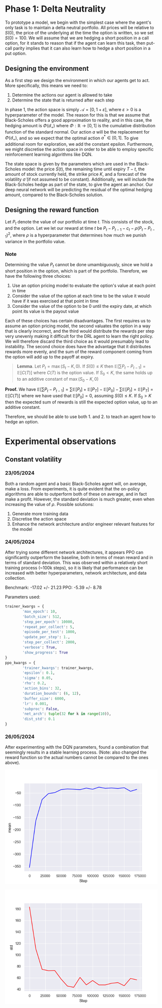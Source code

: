 # Phase 1: Delta Neutrality
To prototype a model, we begin with the simplest case where the agent's only task is to maintain a delta neutral portfolio. All prices will be relative to $S(0)$, the price of the underlying at the time the option is written, so we set $S(0)=100$. We will assume that we are hedging a short position in a call option, for it stands to reason that if the agent can learn this task, then put-call parity implies that it can also learn how to hedge a short position in a put option.
## Designing the environment
As a first step we design the environment in which our agents get to act. More specifically, this means we need to:
1. Determine the actions our agent is allowed to take
2. Determine the state that is returned after each step

In phase 1, the action space is simply $\mathcal{A}=[0,1+\varepsilon]$, where $\varepsilon > 0$ is a hyperparameter of the model. The reason for this is that we assume that Black-Scholes offers a good approximation to reality, and in this case, the hedging amount is $\Phi(d_+)$ where $\Phi:\mathbb{R}\to[0,1]$ is the cumulative distribution function of the standard normal. Our action $a$ will be the replacement for $\Phi(d_+)$, and so we expect that the optimal action $a^*\in[0,1]$. To give additional room for exploration, we add the constant epsilon. Furthermore, we might discretise the action space in order to be able to employ specific reinforcement learning algorithms like DQN.

The state space is given by the parameters which are used in the Black-Scholes model: the price $S(t)$, the remaining time until expiry $T-t$, the amount of stock currently held, the strike price $K$, and a forecast of the volatility $\widetilde{\sigma}$ (if not assumed to be constant). Additionally, we will include the Black-Scholes hedge as part of the state, to give the agent an anchor. Our deep neural network will be predicting the residual of the optimal hedging amount, compared to the Black-Scholes solution.

## Designing the reward function
Let $P_t$ denote the value of our portfolio at time $t$. This consists of the stock, and the option. Let we let our reward at time $t$ be $P_t-P_{t-1}-c_t-\rho(P_t-P_{t-1})^2$, where $\rho$ is a hyperparameter that determines how much we punish variance in the portfolio value.
### Note
Determining the value $P_t$ cannot be done umambiguously, since we hold a short position in the option, which is part of the portfolio. Therefore, we have the following three choices:
1. Use an option pricing model to evaluate the option's value at each point in time
2. Consider the value of the option at each time to be the value it would have if it was exercised at that point in time
3. Consider the value of the option to be $0$ until the expiry date, at which point its value is the payout value

Each of these choices has certain disadvantages. The first requires us to assume an option pricing model, the second valuates the option in a way that is clearly incorrect, and the third would distribute the rewards per step very unevenly making it difficult for the DRL agent to learn the right policy. We will therefore discard the third choice as it would presumably lead to instability. The second choice does have the advantage that it distributes rewards more evenly, and the sum of the reward component coming from the option will add up to the payoff at expiry.
> **Lemma**. Let $P_t=\max(S_t-K, 0)$. If $S(0)\leq K$ then $\mathbb{E}[\sum P_t-P_{t-1}]=\mathbb{E}[C(T)]$ where $C(T)$ is the option value. If $S_0 < K$, the same holds up to an additive constant of $\max(S_0-K,0)$ 


**Proof.** We have 
$\mathbb{E}[\sum P_t-P_{t-1}]=\sum\mathbb{E}[P_t] + \mathbb{E}[P_T]-\mathbb{E}[P_0]-\sum \mathbb{E}[P_t] = \mathbb{E}[P_T]=\mathbb{E}[C(T)]$ 
where we have used that $\mathbb{E}[P_0]=0$, assuming $S(0)\leq K$. If $S_0 > K$ then the expected sum of rewards is still the expected option value, up to an additive constant.

Therefore, we should be able to use both 1. and 2. to teach an agent how to hedge an option.
# Experimental observations
## Constant volatility
### 23/05/2024
Both a random agent and a basic Black-Scholes agent will, on average, make a loss. From experiments, it is quite evident that the on-policy algorithms are able to outperform both of these on average, and in fact make a profit. However, the standard deviation is much greater, even when increasing the value of $\rho$. Possible solutions:
1. Generate more training data
2. Discretise the action space
3. Enhance the network architecture and/or engineer relevant features for the model

### 24/05/2024
After trying some different network architectures, it appears PPO can significantly outperform the baseline,
both in terms of mean reward and in terms of standard deviation.
This was observed within a relatively short training process (~100k steps), so it is likely that performance
can be increased with better hyperparameters, network architecture, and data collection.

Benchmark: -17.02 +/- 21.23
PPO: -5.39 +/- 8.78

Parameters used:
```python
trainer_kwargs = {
        'max_epoch': 10,
        'batch_size': 512,
        'step_per_epoch': 10000,
        'repeat_per_collect': 5,
        'episode_per_test': 1000,
        'update_per_step': 1.,
        'step_per_collect': 2000,
        'verbose': True,
        'show_progress': True
}
ppo_kwargs = {
        'trainer_kwargs': trainer_kwargs,
        'epsilon': 0.1,
        'sigma': 0.05,
        'rho': 0.2,
        'action_bins': 32,
        'duration_bounds': (6, 12),
        'buffer_size': 6000,
        'lr': 0.001,
        'subproc': False,
        'net_arch': tuple(32 for k in range(10)),
        'dist_std': 0.1
}
```

### 26/05/2024
After experimenting with the DQN parameters, found a combination that seemingly results in a stable learning process. (Note: also changed the reward function so the actual numbers cannot be compared to the ones above).


![Mean Reward](./Figures/mean_reward.png)

![Std Reward](./Figures/std_reward.png)


